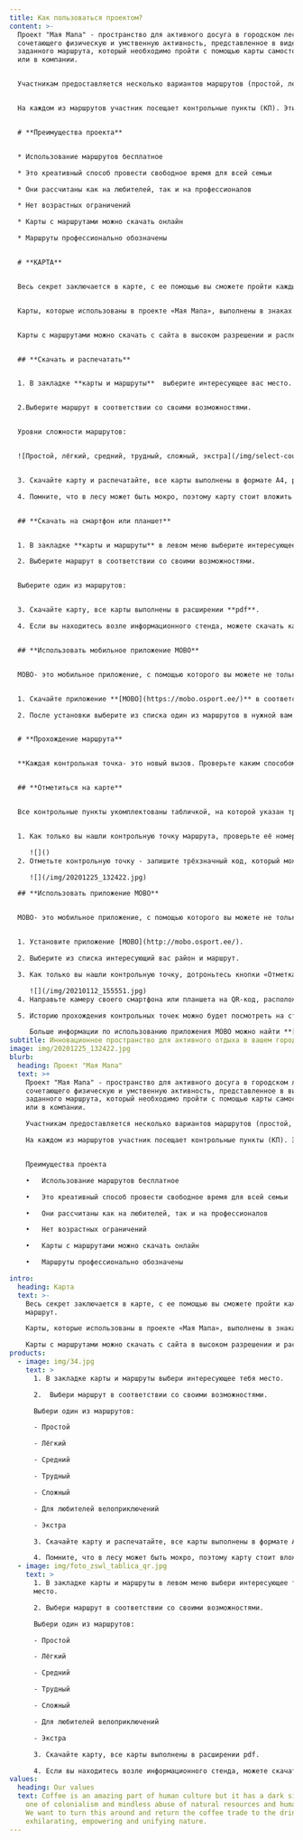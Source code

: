 ```yaml
---
title: Как пользоваться проектом?
content: >-
  Проект "Мая Мапа" - пространство для активного досуга в городском лесопарке,
  сочетающего физическую и умственную активность, представленное в виде
  заданного маршрута, который необходимо пройти с помощью карты самостоятельно
  или в компании.


  Участникам предоставляется несколько вариантов маршрутов (простой, легкий, средний, сложный, трудный, экстра, веломаршрут) в зависимости от возраста, физической подготовки, средства передвижения. Проходить маршруты разрешено неограниченное число раз. Также предоставлена возможность самостоятельного планирования маршрутов.


  На каждом из маршрутов участник посещает контрольные пункты (КП). Эти точки обозначены на местности деревянными столбиками. Столбики оборудованы информационными табличками с указанием номера КП, QR кодом, буквенным кодом.


  # **Преимущества проекта**


  * Использование маршрутов бесплатное

  * Это креативный способ провести свободное время для всей семьи

  * Они рассчитаны как на любителей, так и на профессионалов

  * Нет возрастных ограничений

  * Карты с маршрутами можно скачать онлайн

  * Маршруты профессионально обозначены


  # **КАРТА**


  Весь секрет заключается в карте, с ее помощью вы сможете пройти каждый маршрут.


  Карты, которые использованы в проекте «Мая Мапа», выполнены в знаках карт спортивного ориентирования. Карта отображает местность вокруг вас, с ее помощью участник может сориентироваться на местности и найти оптимальный путь к контрольной точке маршрута.


  Карты с маршрутами можно скачать с сайта в высоком разрешении и распечатать самостоятельно дома. Также можно проходить маршрут с помощью смартфона или планшета, предварительно загрузив карту с маршрутом с сайта или просто сделав фото карты со всеми КП на информационном стенде. Маршруты можно проходить в любое удобное время суток без привязки к датам, всесезонно.


  ## **Скачать и распечатать**


  1. В закладке **карты и маршруты**  выберите интересующее вас место.


  2.Выберите маршрут в соответствии со своими возможностями.


  Уровни сложности маршрутов:


  ![Простой, лёгкий, средний, трудный, сложный, экстра](/img/select-course.png "Выбор уровня сложности маршрута")


  3. Скачайте карту и распечатайте, все карты выполнены в формате А4, расширение файла **pdf**

  4. Помните, что в лесу может быть мокро, поэтому карту стоит вложить в защитный пакет.


  ## **Скачать на смартфон или планшет**


  1. В закладке **карты и маршруты** в левом меню выберите интересующее вас место.

  2. Выберите маршрут в соответствии со своими возможностями.


  Выберите один из маршрутов:


  3. Скачайте карту, все карты выполнены в расширении **pdf**.

  4. Если вы находитесь возле информационного стенда, можете скачать карту сканировав **QR-**код. Предварительно выбрав сложность маршрута.


  ## **Использовать мобильное приложение MOBO**


  MOBO- это мобильное приложение, с помощью которого вы можете не только находить контрольные точки маршрута, но и отмечаться на них.


  1. Скачайте приложение **[MOBO](https://mobo.osport.ee/)** в соответствии с используемым ПО (iOS, Android, Windows Phone, Nokia).

  2. После установки выберите из списка один из маршрутов в нужной вам местности. На экране появится карта с маршрутом. Каждая контрольная точка оборудована табличкой с размещенным на ней QR-кодом, с помощью которого вы сможете произвести отметку на КП.


  # **Прохождение маршрута**


  **Каждая контрольная точка- это новый вызов. Проверьте каким способом вы можете подтвердить свое нахождение на контрольной точке.**


  ## **Отметиться на карте**


  Все контрольные пункты укомплектованы табличкой, на которой указан трехзначный код. С помощью кода вы можете подтвердить прохождение контрольной точки маршрута.


  1. Как только вы нашли контрольную точку маршрута, проверьте её номер, есть ли он в таблице возле карты, чтобы удостовериться в этом, что вы находитесь на правильной контрольной точке.

     ![]()
  2. Отметьте контрольную точку - запишите трёхзначный код, который можно будет проверить на финише.

     ![](/img/20201225_132422.jpg)

  ## **Использовать приложение MOBO**


  MOBO- это мобильное приложение, с помощью которого вы можете не только находить контрольные точки, но и отмечаться на них. МОBO- это международный проект, в базе которого находится несколько десятков карт с 8 стран мира, и она все время растет.


  1. Установите приложение [MOBO](http://mobo.osport.ee/).

  2. Выберите из списка интересующий вас район и маршрут.

  3. Как только вы нашли контрольную точку, дотроньтесь кнопки «Отметка» в левом нижнем углу экрана.

     ![](/img/20210112_155551.jpg)
  4. Направьте камеру своего смартфона или планшета на QR-код, расположенный на табличке и чуть подождите,  пока камера отсканирует код и отметит его прохождение контрольной точки автоматически.

  5. Историю прохождения контрольных точек можно будет посмотреть на странице МОВО.

     Больше информации по использованию приложения МОBO можно найти **[тут](https://mobo.osport.ee/)**.
subtitle: Инновационное пространство для активного отдыха в вашем городе.
image: img/20201225_132422.jpg
blurb:
  heading: Проект "Мая Мапа"
  text: >+
    Проект "Мая Мапа" - пространство для активного досуга в городском лесопарке,
    сочетающего физическую и умственную активность, представленное в виде
    заданного маршрута, который необходимо пройти с помощью карты самостоятельно
    или в компании.

    Участникам предоставляется несколько вариантов маршрутов (простой, легкий, средний, сложный, трудный, экстра, веломаршрут) в зависимости от возраста, физической подготовки, средства передвижения. Проходить маршруты разрешено неограниченное число раз. Также предоставлена возможность самостоятельного планирования маршрутов.

    На каждом из маршрутов участник посещает контрольные пункты (КП). Эти точки обозначены на местности деревянными столбиками. Столбики оборудованы информационными табличками с указанием номера КП, QR-кодом, буквенным кодом.


    Преимущества проекта

    •	Использование маршрутов бесплатное

    •	Это креативный способ провести свободное время для всей семьи

    •	Они рассчитаны как на любителей, так и на профессионалов

    •	Нет возрастных ограничений

    •	Карты с маршрутами можно скачать онлайн

    •	Маршруты профессионально обозначены

intro:
  heading: Карта
  text: >-
    Весь секрет заключается в карте, с ее помощью вы сможете пройти каждый
    маршрут.

    Карты, которые использованы в проекте «Мая Мапа», выполнены в знаках карт спортивного ориентирования. Карта отображает местность вокруг вас, с помощью ее участник может сориентироваться на местности и найти оптимальный путь к контрольной точке маршрута.

    Карты с маршрутами можно скачать с сайта в высоком разрешении и распечатать самостоятельно дома. Также можно проходить маршрут с помощью смартфона или планшета, предварительно загрузив карту с маршрутом с сайта или просто сделав фото карты со всеми КП на информационном стенде. Маршруты можно проходить в любое удобное время суток без привязки к датам, всесезонно.
products:
  - image: img/34.jpg
    text: >
      1. В закладке карты и маршруты выбери интересующее тебя место. 

      2.  Выбери маршрут в соответствии со своими возможностями.

      Выбери один из маршрутов:

      - Простой

      - Лёгкий

      - Средний

      - Трудный

      - Сложный

      - Для любителей велоприключений

      - Экстра

      3. Скачайте карту и распечатайте, все карты выполнены в формате А4, расширение файла pdf.

      4. Помните, что в лесу может быть мокро, поэтому карту стоит вложить в защитный пакет.
  - image: img/foto_zswl_tablica_qr.jpg
    text: >
      1. В закладке карты и маршруты в левом меню выбери интересующее тебя
      место.

      2. Выбери маршрут в соответствии со своими возможностями.

      Выбери один из маршрутов:

      - Простой

      - Лёгкий

      - Средний

      - Трудный

      - Сложный

      - Для любителей велоприключений

      - Экстра

      3. Скачайте карту, все карты выполнены в расширении pdf.

      4. Если вы находитесь возле информационного стенда, можете скачать карту, сканировав QR код. Достаточно  будет выбрать только сложность маршрута. 
values:
  heading: Our values
  text: Coffee is an amazing part of human culture but it has a dark side too –
    one of colonialism and mindless abuse of natural resources and human lives.
    We want to turn this around and return the coffee trade to the drink’s
    exhilarating, empowering and unifying nature.
---
```

